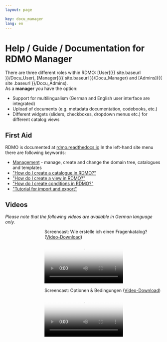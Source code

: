 ```yaml
---
layout: page

key: docu_manager
lang: en
---
```


# Help / Guide / Documentation for RDMO Manager

There are three different roles within RDMO: [User]({{ site.baseurl }}/Docu_User), [Manager]({{ site.baseurl }}/Docu_Manager) and [Admins]({{ site .baseurl }}/Docu_Admins).<br/>
As a <b>manager</b> you have the option:

* Support for multilingualism (German and English user interface are integrated)
* Upload of documents (e.g. metadata documentation, codebooks, etc.)
* Different widgets (sliders, checkboxes, dropdown menus etc.) for different catalog views

## First Aid

RDMO is documented at [rdmo.readthedocs.io](http://rdmo.readthedocs.io/en/latest) In the left-hand site menu there are following keywords:

* [Management](http://rdmo.readthedocs.io/en/latest/management/index.html) - manage, create and change the domain tree, catalogues and templates
* ["How do I create a catalogue in RDMO?"](http://www.forschungsdaten.org/index.php/Katalog_erstellen)
* ["How do I create a view in RDMO?"](http://www.forschungsdaten.org/index.php/Ansicht_erstellen)
* ["How do I create conditions in RDMO?"](http://www.forschungsdaten.org/index.php/Bedingung_erstellen)
* ["Tutorial for import and export"](http://www.forschungsdaten.org/index.php/Import_Export)


## Videos

*Please note that the following videos are available in German language only.*
<br>
<p style="margin-left:25%;">Screencast: Wie erstelle ich einen Fragenkatalog? (<a href="{{ site.baseurl }}/img/promo/videos/erstellen_22-01-2019.mp4">Video-Download</a>)</p>
<video poster="{{ site.baseurl}}/img/promo/videos/erstellen_frame.jpg" controls="controls" style="width: 50%; margin-left:25%;">
<source src="{{ site.baseurl}}/img/promo/videos/erstellen_22-01-2019.mp4">Your browser does not support the video tag.</video>

<br>
<p style="margin-left:25%;">Screencast: Optionen & Bedingungen (<a href="{{ site.baseurl }}/img/promo/videos/optionen.mp4">Video-Download</a>)</p>
<video poster="{{ site.baseurl}}/img/promo/videos/optionen_frame.jpg" controls="controls" style="width: 50%; margin-left:25%;">
<source src="{{ site.baseurl}}/img/promo/videos/optionen.mp4">Your browser does not support the video tag.</video>
